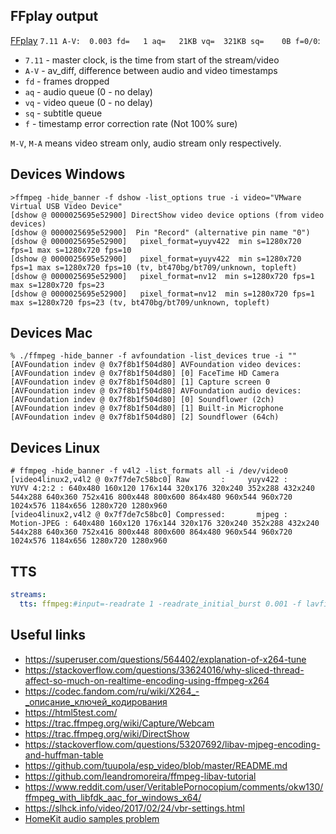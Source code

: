 ## FFplay output

[FFplay](https://stackoverflow.com/questions/27778678/what-are-mv-fd-aq-vq-sq-and-f-in-a-video-stream) `7.11 A-V:  0.003 fd=   1 aq=   21KB vq=  321KB sq=    0B f=0/0`:

- `7.11` - master clock, is the time from start of the stream/video
- `A-V` - av_diff, difference between audio and video timestamps
- `fd` - frames dropped
- `aq` - audio queue (0 - no delay)
- `vq` - video queue (0 - no delay)
- `sq` - subtitle queue
- `f` - timestamp error correction rate (Not 100% sure)

`M-V`, `M-A` means video stream only, audio stream only respectively.

## Devices Windows

```
>ffmpeg -hide_banner -f dshow -list_options true -i video="VMware Virtual USB Video Device"
[dshow @ 0000025695e52900] DirectShow video device options (from video devices)
[dshow @ 0000025695e52900]  Pin "Record" (alternative pin name "0")
[dshow @ 0000025695e52900]   pixel_format=yuyv422  min s=1280x720 fps=1 max s=1280x720 fps=10
[dshow @ 0000025695e52900]   pixel_format=yuyv422  min s=1280x720 fps=1 max s=1280x720 fps=10 (tv, bt470bg/bt709/unknown, topleft)
[dshow @ 0000025695e52900]   pixel_format=nv12  min s=1280x720 fps=1 max s=1280x720 fps=23
[dshow @ 0000025695e52900]   pixel_format=nv12  min s=1280x720 fps=1 max s=1280x720 fps=23 (tv, bt470bg/bt709/unknown, topleft)
```

## Devices Mac

```
% ./ffmpeg -hide_banner -f avfoundation -list_devices true -i ""
[AVFoundation indev @ 0x7f8b1f504d80] AVFoundation video devices:
[AVFoundation indev @ 0x7f8b1f504d80] [0] FaceTime HD Camera
[AVFoundation indev @ 0x7f8b1f504d80] [1] Capture screen 0
[AVFoundation indev @ 0x7f8b1f504d80] AVFoundation audio devices:
[AVFoundation indev @ 0x7f8b1f504d80] [0] Soundflower (2ch)
[AVFoundation indev @ 0x7f8b1f504d80] [1] Built-in Microphone
[AVFoundation indev @ 0x7f8b1f504d80] [2] Soundflower (64ch)
```

## Devices Linux 

```
# ffmpeg -hide_banner -f v4l2 -list_formats all -i /dev/video0
[video4linux2,v4l2 @ 0x7f7de7c58bc0] Raw       :     yuyv422 :           YUYV 4:2:2 : 640x480 160x120 176x144 320x176 320x240 352x288 432x240 544x288 640x360 752x416 800x448 800x600 864x480 960x544 960x720 1024x576 1184x656 1280x720 1280x960
[video4linux2,v4l2 @ 0x7f7de7c58bc0] Compressed:       mjpeg :          Motion-JPEG : 640x480 160x120 176x144 320x176 320x240 352x288 432x240 544x288 640x360 752x416 800x448 800x600 864x480 960x544 960x720 1024x576 1184x656 1280x720 1280x960
```

## TTS

```yaml
streams:
  tts: ffmpeg:#input=-readrate 1 -readrate_initial_burst 0.001 -f lavfi -i "flite=text='1 2 3 4 5 6 7 8 9 0'"#audio=pcma
```

## Useful links

- https://superuser.com/questions/564402/explanation-of-x264-tune
- https://stackoverflow.com/questions/33624016/why-sliced-thread-affect-so-much-on-realtime-encoding-using-ffmpeg-x264
- https://codec.fandom.com/ru/wiki/X264_-_описание_ключей_кодирования
- https://html5test.com/
- https://trac.ffmpeg.org/wiki/Capture/Webcam
- https://trac.ffmpeg.org/wiki/DirectShow
- https://stackoverflow.com/questions/53207692/libav-mjpeg-encoding-and-huffman-table
- https://github.com/tuupola/esp_video/blob/master/README.md
- https://github.com/leandromoreira/ffmpeg-libav-tutorial
- https://www.reddit.com/user/VeritablePornocopium/comments/okw130/ffmpeg_with_libfdk_aac_for_windows_x64/
- https://slhck.info/video/2017/02/24/vbr-settings.html
- [HomeKit audio samples problem](https://superuser.com/questions/1290996/non-monotonous-dts-with-igndts-flag)
